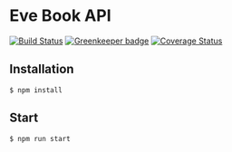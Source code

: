 # Eve Book API

[![Build Status](https://travis-ci.org/evebook/api.svg?branch=master)](https://travis-ci.org/mentos1386/nest-chan)
[![Greenkeeper badge](https://badges.greenkeeper.io/evebook/api.svg)](https://greenkeeper.io/)
[![Coverage Status](https://coveralls.io/repos/github/evebook/api/badge.svg)](https://coveralls.io/github/mentos1386/nest-chan)

## Installation

```
$ npm install
```

## Start

```
$ npm run start
```